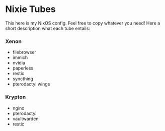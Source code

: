 # Nixie Tubes

This here is my NixOS config. Feel free to copy whatever you need!
Here a short description what each tube entails:

### Xenon
- filebrowser
- immich
- nvidia
- paperless
- restic
- syncthing
- pterodactyl wings

### Krypton
- nginx
- pterodactyl
- vaultwarden
- restic